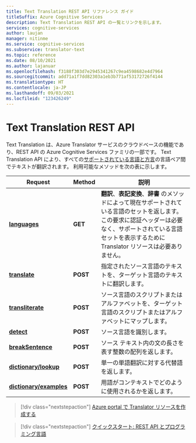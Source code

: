 ```yaml
---
title: Text Translation REST API リファレンス ガイド
titleSuffix: Azure Cognitive Services
description: Text Translation REST API の一覧とリンクを示します。
services: cognitive-services
author: laujan
manager: nitinme
ms.service: cognitive-services
ms.subservice: translator-text
ms.topic: reference
ms.date: 08/10/2021
ms.author: lajanuar
ms.openlocfilehash: f3188f303d7e2945341267c9ea4598682e4d7964
ms.sourcegitcommit: add71a1f7dd82303a1eb3b771af53172726f4144
ms.translationtype: HT
ms.contentlocale: ja-JP
ms.lasthandoff: 09/03/2021
ms.locfileid: "123426249"
---
```

# <a name="text-translation-rest-api"></a>Text Translation REST API

Text Translation は、Azure Translator サービスのクラウドベースの機能であり、REST API の Azure Cognitive Services ファミリの一部です。 Text Translation API により、すべての[サポートされている言語と方言](../../language-support.md)の言語ペア間でテキストが翻訳されます。 利用可能なメソッドを次の表に示します。

| Request| Method| 説明|
|---------|--------------|---------|
| [**languages**](v3-0-languages.md) | **GET** | **翻訳**、**表記変換**、**辞書** のメソッドによって現在サポートされている言語のセットを返します。 この要求に認証ヘッダーは必要なく、サポートされている言語セットを表示するために Translator リソースは必要ありません。|
|[**translate**](v3-0-translate.md) | **POST**| 指定されたソース言語のテキストを、ターゲット言語のテキストに翻訳します。|
|[**transliterate**](v3-0-transliterate.md) |  **POST** | ソース言語のスクリプトまたはアルファベットを、ターゲット言語のスクリプトまたはアルファベットにマップします。
|[**detect**](v3-0-detect.md) | **POST** | ソース言語を識別します。 |
|[**breakSentence**](v3-0-break-sentence.md) | **POST** | ソース テキスト内の文の長さを表す整数の配列を返します。 |
| [**dictionary/lookup**](v3-0-dictionary-lookup.md) | **POST** | 単一の単語翻訳に対する代替語を返します。 |
| [**dictionary/examples**](v3-0-dictionary-lookup.md) | **POST** | 用語がコンテキストでどのように使用されるかを返します。 |

> [!div class="nextstepaction"]
> [Azure portal で Translator リソースを作成する](../translator-how-to-signup.md)

> [!div class="nextstepaction"]
> [クイックスタート: REST API とプログラミング言語](../quickstart-translator.md)
